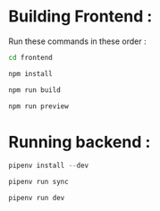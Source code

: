 # Building Frontend :

Run these commands in these order :

```bash
cd frontend
```

```bash
npm install
```

```bash
npm run build
```

```bash
npm run preview
```


# Running backend :

```python
pipenv install --dev
```

```python
pipenv run sync
```


```python
pipenv run dev
```

